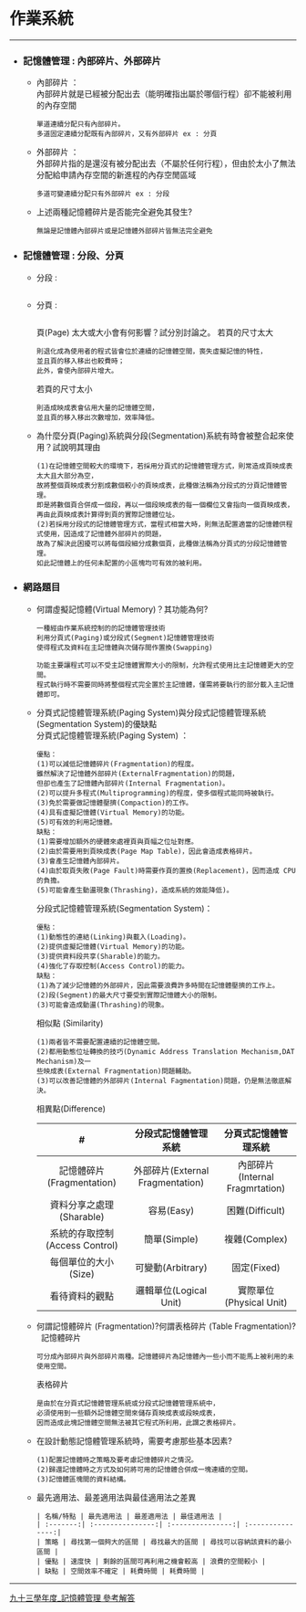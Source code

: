 # 作業系統
*****

+ ### 記憶體管理 : 內部碎片、外部碎片  
	+ 內部碎片 ：  
		內部碎片就是已經被分配出去（能明確指出屬於哪個行程）卻不能被利用的內存空間   
		```
		單道連續分配只有內部碎片。
		多道固定連續分配既有內部碎片，又有外部碎片 ex : 分頁
		```
	+ 外部碎片 ：  
		外部碎片指的是還沒有被分配出去（不屬於任何行程），但由於太小了無法分配給申請內存空間的新進程的內存空閒區域  
		```
		多道可變連續分配只有外部碎片 ex : 分段
		```
	+ 上述兩種記憶體碎片是否能完全避免其發生?
		```
		無論是記憶體內部碎片或是記憶體外部碎片皆無法完全避免
		```
+ ### 記憶體管理 : 分段、分頁  
	+ 分段 :  
		```
		```
	+ 分頁 :  
		```
		```
		頁(Page) 太大或大小會有何影響？試分別討論之。
		若頁的尺寸太大
		```
		則退化成為使用者的程式皆會位於連續的記憶體空間，喪失虛擬記憶的特性，
		並且頁的移入移出也較費時；
		此外，會使內部碎片增大。
		```
		若頁的尺寸太小
		```
		則造成映成表會佔用大量的記憶體空間，
		並且頁的移入移出次數增加，效率降低。
		```
	+ 為什麼分頁(Paging)系統與分段(Segmentation)系統有時會被整合起來使用？試說明其理由  
		```
		(1)在記憶體空間較大的環境下，若採用分頁式的記憶體管理方式，則常造成頁映成表太大且大部分為空，
		故將整個頁映成表分割成數個較小的頁映成表，此種做法稱為分段式的分頁記憶體管理。
		即是將數個頁合併成一個段，再以一個段映成表的每一個欄位又會指向一個頁映成表，再由此頁映成表計算得到頁的實際記憶體位址。
		(2)若採用分段式的記憶體管理方式，當程式相當大時，則無法配置適當的記憶體供程式使用，因造成了記憶體外部碎片的問題，
		故為了解決此困擾可以將每個段細分成數個頁，此種做法稱為分頁式的分段記憶體管理。
		如此記憶體上的任何未配置的小區塊均可有效的被利用。
		```
+ ### 網路題目  
	+ 何謂虛擬記憶體(Virtual Memory)？其功能為何?  
		```
		一種經由作業系統控制的的記憶體管理技術
		利用分頁式(Paging)或分段式(Segment)記憶體管理技術
		使得程式及資料在主記憶體與次儲存間作置換(Swapping)
		```  
		```
		功能主要讓程式可以不受主記憶體實際大小的限制，允許程式使用比主記憶體更大的空間。
		程式執行時不需要同時將整個程式完全置於主記憶體，僅需將要執行的部分載入主記憶體即可。
		```  
		
	+ 分頁式記憶體管理系統(Paging System)與分段式記憶體管理系統(Segmentation System)的優缺點  
		分頁式記憶體管理系統(Paging System) ：  
		```
		優點：
		(1)可以減低記憶體碎片(Fragmentation)的程度。
		雖然解決了記憶體外部碎片(ExternalFragmentation)的問題，
		但卻也產生了記憶體內部碎片(Internal Fragmentation)。
		(2)可以提升多程式(Multiprogramming)的程度，使多個程式能同時被執行。
		(3)免於需要做記憶體壓擠(Compaction)的工作。
		(4)具有虛擬記憶體(Virtual Memory)的功能。
		(5)可有效的利用記憶體。
		缺點：
		(1)需要增加額外的硬體來處裡頁與頁幅之位址對應。
		(2)由於需要用到頁映成表(Page Map Table)，因此會造成表格碎片。
		(3)會產生記憶體內部碎片。
		(4)由於取頁失敗(Page Fault)時需要作頁的置換(Replacement)，因而造成 CPU 的負擔。
		(5)可能會產生動盪現象(Thrashing)，造成系統的效能降低)。
		```  
		分段式記憶體管理系統(Segmentation System)：  
		```
		優點：
		(1)動態性的連結(Linking)與載入(Loading)。
		(2)提供虛擬記憶體(Virtual Memory)的功能。
		(3)提供資料段共享(Sharable)的能力。
		(4)強化了存取控制(Access Control)的能力。
		缺點：
		(1)為了減少記憶體的外部碎片，因此需要浪費許多時間在記憶體壓擠的工作上。
		(2)段(Segment)的最大尺寸要受到實際記憶體大小的限制。
		(3)可能會造成動盪(Thrashing)的現象。
		```
		相似點 (Similarity) 
		```
		(1)兩者皆不需要配置連續的記憶體空間。
		(2)都用動態位址轉換的技巧(Dynamic Address Translation Mechanism,DAT Mechanism)及一
		些映成表(External Fragmentation)問題輔助。
		(3)可以改善記憶體的外部碎片(Internal Fagmentation)問題，仍是無法徹底解決。
		```
		相異點(Difference)  
		
		| # | 分段式記憶體管理系統 | 分頁式記憶體管理系統 |
		| :-----------------------:| :------------------------------:| :------------------------------:|
		| 記憶體碎片(Fragmentation) | 外部碎片(External Fragmentation) | 內部碎片(Internal Fragmrtation) |
		| 資料分享之處理(Sharable) | 容易(Easy) | 困難(Difficult) |
		| 系統的存取控制(Access Control) | 簡單(Simple) | 複雜(Complex) |
		| 每個單位的大小(Size) | 可變動(Arbitrary) | 固定(Fixed) |
		| 看待資料的觀點 | 邏輯單位(Logical Unit) | 實際單位(Physical Unit) |

	+ 何謂記憶體碎片 (Fragmentation)?何謂表格碎片 (Table Fragmentation)?  
		記憶體碎片  
		```
		可分成內部碎片與外部碎片兩種。記憶體碎片為記憶體內一些小而不能馬上被利用的未使用空間。
		```
		表格碎片
		```
		是由於在分頁式記憶體管理系統或分段式記憶體管理系統中，
		必須使用到一些額外記憶體空間來儲存頁映成表或段映成表，
		因而造成此塊記憶體空間無法被其它程式所利用，此謂之表格碎片。
		```
	+ 在設計動態記憶體管理系統時，需要考慮那些基本因素?  
		```
		(1)配置記憶體時之策略及要考慮記憶體碎片之情況。
		(2)歸還記憶體時之方式及如何將可用的記憶體合併成一塊連續的空間。
		(3)記憶體區塊間的資料結構。
		```
	+ 最先適用法、最差適用法與最佳適用法之差異
		```
		| 名稱/特點 | 最先適用法 | 最差適用法 | 最佳適用法 |
		| :-------:| :---------------:| :---------------:| :---------------:|
		| 策略 | 尋找第一個夠大的區間 | 尋找最大的區間 | 尋找可以容納該資料的最小區間 |
		| 優點 | 速度快 | 剩餘的區間可再利用之機會較高 | 浪費的空間較小 |
		| 缺點 | 空間效率不確定 | 耗費時間 | 耗費時間 |

		```
	
	
	
	

		
*****
[九十三學年度_記憶體管理 參考解答](http://larrymao.myweb.hinet.net/2004fall/sp/exer/sphw06_ans.pdf)  



